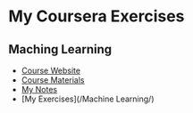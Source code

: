 # My Coursera Exercises

## Maching Learning
* [Course Website](https://www.coursera.org/learn/machine-learning)
* [Course Materials](http://cs229.stanford.edu/materials.html)
* [My Notes](https://www.zybuluo.com/TaoSama/note/675864)
* [My Exercises](/Machine Learning/)
